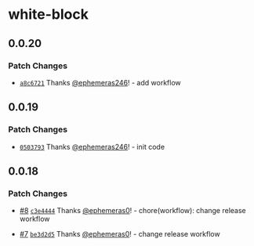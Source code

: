 # white-block

## 0.0.20

### Patch Changes

- [`a8c6721`](https://github.com/Kythuen/white-block-next/commit/a8c67219f0eaff7a03207af7e6df6da156fd637b) Thanks [@ephemeras246](https://github.com/ephemeras246)! - add workflow

## 0.0.19

### Patch Changes

- [`0503793`](https://github.com/Kythuen/white-block-next/commit/0503793306988c478224663f716ede6c5ce324ac) Thanks [@ephemeras246](https://github.com/ephemeras246)! - init code

## 0.0.18

### Patch Changes

- [#8](https://github.com/Kythuen/white-block-next/pull/8) [`c3e4444`](https://github.com/Kythuen/white-block-next/commit/c3e444457bca1e204b4e1b154cd12bf28b408315) Thanks [@ephemeras0](https://github.com/ephemeras0)! - chore(workflow): change release workflow

- [#7](https://github.com/Kythuen/white-block-next/pull/7) [`be3d2d5`](https://github.com/Kythuen/white-block-next/commit/be3d2d5aad4582e45d6e2ee58692148bf34e9d08) Thanks [@ephemeras0](https://github.com/ephemeras0)! - change release workflow

